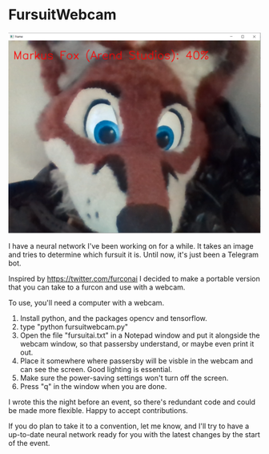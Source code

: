 # FursuitWebcam

![Screenshot](fursuitdemo.png)

I have a neural network I've been working on for a while. It takes an image and tries to determine which fursuit it is. Until now, it's just been a Telegram bot.

Inspired by https://twitter.com/furconai I decided to make a portable version that you can take to a furcon and use with a webcam.

To use, you'll need a computer with a webcam.

1. Install python, and the packages opencv and tensorflow.
2. type "python fursuitwebcam.py"
3. Open the file "fursuitai.txt" in a Notepad window and put it alongside the webcam window, so that passersby understand, or maybe even print it out.
4. Place it somewhere where passersby will be visble in the webcam and can see the screen. Good lighting is essential.
5. Make sure the power-saving settings won't turn off the screen.
6. Press "q" in the window when you are done.

I wrote this the night before an event, so there's redundant code and could be made more flexible. Happy to accept contributions.

If you do plan to take it to a convention, let me know, and I'll try to have a up-to-date neural network ready for you with the latest changes by the start of the event.